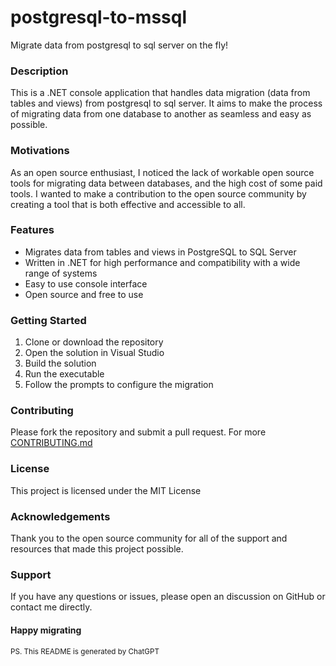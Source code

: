 # postgresql-to-mssql

Migrate data from postgresql to sql server on the fly!

### Description

This is a .NET console application that handles data migration (data from tables and views) from postgresql to sql server. It aims to make the process of migrating data from one database to another as seamless and easy as possible.

### Motivations

As an open source enthusiast, I noticed the lack of workable open source tools for migrating data between databases, and the high cost of some paid tools. I wanted to make a contribution to the open source community by creating a tool that is both effective and accessible to all.

### Features

- Migrates data from tables and views in PostgreSQL to SQL Server
- Written in .NET for high performance and compatibility with a wide range of systems
- Easy to use console interface
- Open source and free to use

### Getting Started

1. Clone or download the repository
2. Open the solution in Visual Studio
3. Build the solution
4. Run the executable
5. Follow the prompts to configure the migration

### Contributing

Please fork the repository and submit a pull request. For more [CONTRIBUTING.md](https://github.com/sanamhub/postgresql-to-mssql/blob/main/CONTRIBUTING.md)

### License

This project is licensed under the MIT License

### Acknowledgements

Thank you to the open source community for all of the support and resources that made this project possible.

### Support

If you have any questions or issues, please open an discussion on GitHub or contact me directly.

#### Happy migrating

<sub>PS. This README is generated by ChatGPT</sub>
